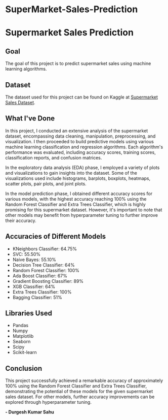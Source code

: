 # SuperMarket-Sales-Prediction
# Supermarket Sales Prediction

## Goal
The goal of this project is to predict supermarket sales using machine learning algorithms.

## Dataset
The dataset used for this project can be found on Kaggle at [Supermarket Sales Dataset](https://www.kaggle.com/aungpyaeap/supermarket-sales).

## What I've Done
In this project, I conducted an extensive analysis of the supermarket dataset, encompassing data cleaning, manipulation, preprocessing, and visualization. I then proceeded to build predictive models using various machine learning classification and regression algorithms. Each algorithm's performance was evaluated, including accuracy scores, training scores, classification reports, and confusion matrices.

In the exploratory data analysis (EDA) phase, I employed a variety of plots and visualizations to gain insights into the dataset. Some of the visualizations used include histograms, barplots, boxplots, heatmaps, scatter plots, pair plots, and joint plots.

In the model prediction phase, I obtained different accuracy scores for various models, with the highest accuracy reaching 100% using the Random Forest Classifier and Extra Trees Classifier, which is highly promising for this supermarket dataset. However, it's important to note that other models may benefit from hyperparameter tuning to further improve their accuracy.

## Accuracies of Different Models
- KNeighbors Classifier: 64.75%
- SVC: 55.50%
- Naive Bayes: 55.10%
- Decision Tree Classifier: 64%
- Random Forest Classifier: 100%
- Ada Boost Classifier: 67%
- Gradient Boosting Classifier: 89%
- XGB Classifier: 64%
- Extra Trees Classifier: 100%
- Bagging Classifier: 51%

## Libraries Used
- Pandas
- Numpy
- Matplotlib
- Seaborn
- Scipy
- Scikit-learn

## Conclusion
This project successfully achieved a remarkable accuracy of approximately 100% using the Random Forest Classifier and Extra Trees Classifier, demonstrating the potential of these models for the given supermarket sales dataset. For other models, further accuracy improvements can be explored through hyperparameter tuning.

**- Durgesh Kumar Sahu**
